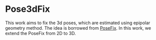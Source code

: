 # Pose3dFix

This work aims to fix the 3d poses, which are estimated using epipolar geometry method. The idea is borrowed from [PoseFix](https://github.com/mks0601/PoseFix_RELEASE). In this work, we extend the PoseFix from 2D to 3D. 
